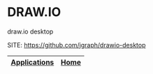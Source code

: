 # DRAW.IO
 
 draw.io desktop
 
 SITE: https://github.com/jgraph/drawio-desktop

 | [Applications](https://portable-linux-apps.github.io/apps.html) | [Home](https://portable-linux-apps.github.io)
 | --- | --- |
